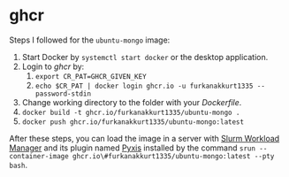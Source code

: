 # ghcr

Steps I followed for the `ubuntu-mongo` image:

1. Start Docker by `systemctl start docker` or the desktop application.
2. Login to _ghcr_ by:
    1. `export CR_PAT=GHCR_GIVEN_KEY`
    2. `echo $CR_PAT | docker login ghcr.io -u furkanakkurt1335 --password-stdin`
3. Change working directory to the folder with your _Dockerfile_.
3. `docker build -t ghcr.io/furkanakkurt1335/ubuntu-mongo .`
4. `docker push ghcr.io/furkanakkurt1335/ubuntu-mongo:latest`

After these steps, you can load the image in a server with [Slurm Workload Manager](https://slurm.schedmd.com) and its plugin named [Pyxis](https://github.com/NVIDIA/pyxis) installed by the command `srun --container-image ghcr.io\#furkanakkurt1335/ubuntu-mongo:latest --pty bash`.

